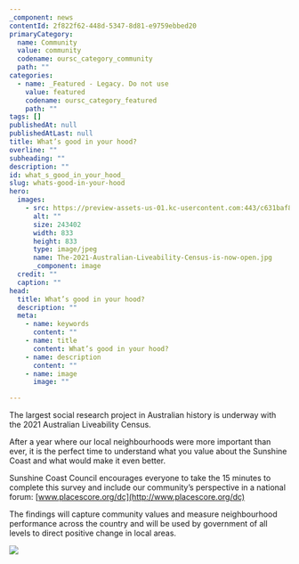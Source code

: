 ```yaml
---
_component: news
contentId: 2f822f62-448d-5347-8d81-e9759ebbed20
primaryCategory:
  name: Community
  value: community
  codename: oursc_category_community
  path: ""
categories:
  - name: _Featured - Legacy. Do not use
    value: featured
    codename: oursc_category_featured
    path: ""
tags: []
publishedAt: null
publishedAtLast: null
title: What’s good in your hood?
overline: ""
subheading: ""
description: ""
id: what_s_good_in_your_hood_
slug: whats-good-in-your-hood
hero:
  images:
    - src: https://preview-assets-us-01.kc-usercontent.com:443/c631baf8-1b46-001f-580c-d0001b68b4a8/c9075b10-57f1-437e-8fbd-f112253ad74b/The-2021-Australian-Liveability-Census-is-now-open.jpg
      alt: ""
      size: 243402
      width: 833
      height: 833
      type: image/jpeg
      name: The-2021-Australian-Liveability-Census-is-now-open.jpg
      _component: image
  credit: ""
  caption: ""
head:
  title: What’s good in your hood?
  description: ""
  meta:
    - name: keywords
      content: ""
    - name: title
      content: What’s good in your hood?
    - name: description
      content: ""
    - name: image
      image: ""

---
```

The largest social research project in Australian history is underway with the 2021 Australian Liveability Census.

After a year where our local neighbourhoods were more important than ever, it is the perfect time to understand what you value about the Sunshine Coast and what would make it even better.

Sunshine Coast Council encourages everyone to take the 15 minutes to complete this survey and include our community’s perspective in a national forum: [www.placescore.org/dc](http://www.placescore.org/dc)


The findings will capture community values and measure neighbourhood performance across the country and will be used by government of all levels to direct positive change in local areas.

![](https://preview-assets-us-01.kc-usercontent.com:443/c631baf8-1b46-001f-580c-d0001b68b4a8/f30f838a-f6ca-4a4f-aff7-b7773a863c96/Liveability_Census_DESIR_1-1024x1024.jpg)
